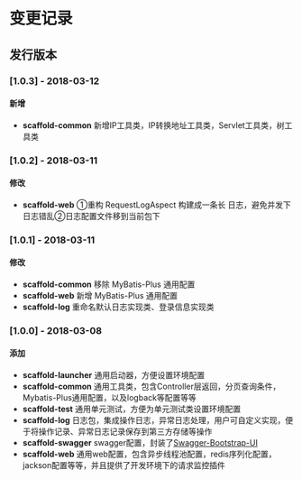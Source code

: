# 变更记录

## 发行版本
### [1.0.3] - 2018-03-12
#### 新增
- **scaffold-common**
新增IP工具类，IP转换地址工具类，Servlet工具类，树工具类

### [1.0.2] - 2018-03-11
#### 修改
- **scaffold-web**
①重构 RequestLogAspect 构建成一条长 日志，避免并发下日志错乱②日志配置文件移到当前包下

### [1.0.1] - 2018-03-11
#### 修改
- **scaffold-common**
移除 MyBatis-Plus 通用配置
- **scaffold-web**
新增 MyBatis-Plus 通用配置
- **scaffold-log**
重命名默认日志实现类、登录信息实现类

### [1.0.0] - 2018-03-08
#### 添加
- **scaffold-launcher**
通用启动器，方便设置环境配置
- **scaffold-common**
通用工具类，包含Controller层返回，分页查询条件，Mybatis-Plus通用配置，以及logback等配置等等
- **scaffold-test**
通用单元测试，方便为单元测试类设置环境配置
- **scaffold-log**
日志包，集成操作日志，异常日志处理，用户可自定义实现，便于将操作记录、异常日志记录保存到第三方存储等操作
- **scaffold-swagger**
swagger配置，封装了[Swagger-Bootstrap-UI](https://github.com/xiaoymin/Swagger-Bootstrap-UI)
- **scaffold-web**
通用web配置，包含异步线程池配置，redis序列化配置，jackson配置等等，并且提供了开发环境下的请求监控插件

